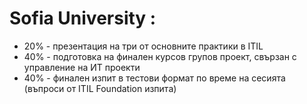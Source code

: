 
# Sofia University :

- 20% - презентация на три от основните практики в ITIL
- 40% - подготовка на финален курсов групов проект, свързан с управление на ИТ проекти 
- 40% - финален изпит в тестови формат по време на сесията (въпроси от ITIL Foundation изпита)